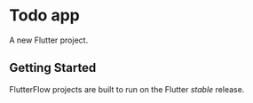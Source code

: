 # Todo app

A new Flutter project.

## Getting Started

FlutterFlow projects are built to run on the Flutter _stable_ release.
